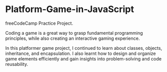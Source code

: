 # Platform-Game-in-JavaScript


freeCodeCamp Practice Project.




Coding a game is a great way to grasp fundamental programming principles, while also creating an interactive gaming experience.

In this platformer game project, I continued to learn about classes, objects, inheritance, and encapsulation. I also learnt how to design and organize game elements efficiently and gain insights into problem-solving and code reusability.
